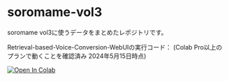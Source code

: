 # soromame-vol3
soromame vol3に使うデータをまとめたレポジトリです。

Retrieval-based-Voice-Conversion-WebUIの実行コード：
(Colab Pro以上のプランで動くことを確認済み 2024年5月15日時点)

[![Open In Colab](https://colab.research.google.com/assets/colab-badge.svg)](https://colab.research.google.com/github/Kaggle-runa/soromame-vol3/blob/main/Retrieval_based_Voice_Conversion_WebUI%E3%81%AE%E8%B5%B7%E5%8B%95.ipynb)
